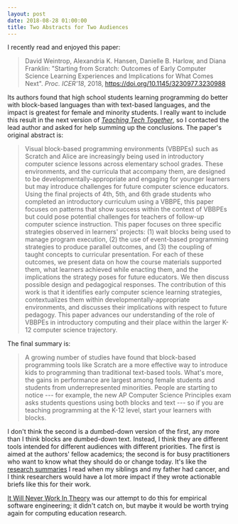 ```yaml
---
layout: post
date: 2018-08-28 01:00:00
title: Two Abstracts for Two Audiences
---
```


I recently read and enjoyed this paper:

> David Weintrop, Alexandria K. Hansen, Danielle B. Harlow, and Diana Franklin:
> "Starting from Scratch: Outcomes of Early Computer Science Learning Experiences and Implications for What Comes Next".
> *Proc. ICER'18*, 2018, <https://doi.org/10.1145/3230977.3230988>

Its authors found that high school students learning programming do better with
block-based languages than with text-based languages, and the impact is greatest
for female and minority students.  I really want to include this result in the
next version of *[Teaching Tech Together](http://teachtogether.tech)*, so I
contacted the lead author and asked for help summing up the conclusions.  The
paper's original abstract is:

> Visual block-based programming environments (VBBPEs) such as Scratch and Alice
> are increasingly being used in introductory computer science lessons across
> elementary school grades.  These environments, and the curricula that
> accompany them, are designed to be developmentally-appropriate and engaging
> for younger learners but may introduce challenges for future computer science
> educators.  Using the final projects of 4th, 5th, and 6th grade students who
> completed an introductory curriculum using a VBBPE, this paper focuses on
> patterns that show success within the context of VBBPEs but could pose
> potential challenges for teachers of follow-up computer science instruction.
> This paper focuses on three specific strategies observed in learners'
> projects: (1) wait blocks being used to manage program execution, (2) the use
> of event-based programming strategies to produce parallel outcomes, and (3)
> the coupling of taught concepts to curricular presentation.  For each of these
> outcomes, we present data on how the course materials supported them, what
> learners achieved while enacting them, and the implications the strategy poses
> for future educators.  We then discuss possible design and pedagogical
> responses.  The contribution of this work is that it identifies early computer
> science learning strategies, contextualizes them within
> developmentally-appropriate environments, and discusses their implications
> with respect to future pedagogy.  This paper advances our understanding of the
> role of VBBPEs in introductory computing and their place within the larger
> K-12 computer science trajectory.

The final summary is:

> A growing number of studies have found that block-based programming tools like
> Scratch are a more effective way to introduce kids to programming than
> traditional text-based tools.  What's more, the gains in performance are
> largest among female students and students from underrepresented minorities.
> People are starting to notice --- for example, the new AP Computer Science
> Principles exam asks students questions using both blocks and text --- so if
> you are teaching programming at the K-12 level, start your learners with
> blocks.

I don't think the second is a dumbed-down version of the first, any more than I
think blocks are dumbed-down text.  Instead, I think they are different tools
intended for different audiences with different priorities.  The first is aimed
at the authors' fellow academics; the second is for busy practitioners who want
to know what they should do or change today.  It's like the [research
summaries](https://www.cancer.net/research-and-advocacy/research-summaries) I
read when my siblings and my father had cancer, and I think researchers would
have a lot more impact if they wrote actionable briefs like this for their work.

[It Will Never Work In Theory](http://neverworkintheory.org/) was our attempt to
do this for empirical software engineering; it didn't catch on, but maybe it
would be worth trying again for computing education research.

